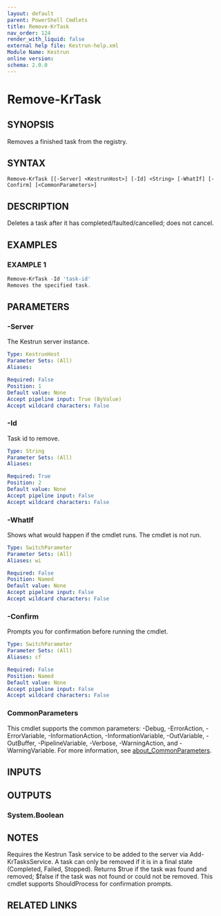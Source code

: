 ```yaml
---
layout: default
parent: PowerShell Cmdlets
title: Remove-KrTask
nav_order: 124
render_with_liquid: false
external help file: Kestrun-help.xml
Module Name: Kestrun
online version:
schema: 2.0.0
---
```


# Remove-KrTask

## SYNOPSIS
Removes a finished task from the registry.

## SYNTAX

```
Remove-KrTask [[-Server] <KestrunHost>] [-Id] <String> [-WhatIf] [-Confirm] [<CommonParameters>]
```

## DESCRIPTION
Deletes a task after it has completed/faulted/cancelled; does not cancel.

## EXAMPLES

### EXAMPLE 1
```powershell
Remove-KrTask -Id 'task-id'
Removes the specified task.
```

## PARAMETERS

### -Server
The Kestrun server instance.

```yaml
Type: KestrunHost
Parameter Sets: (All)
Aliases:

Required: False
Position: 1
Default value: None
Accept pipeline input: True (ByValue)
Accept wildcard characters: False
```

### -Id
Task id to remove.

```yaml
Type: String
Parameter Sets: (All)
Aliases:

Required: True
Position: 2
Default value: None
Accept pipeline input: False
Accept wildcard characters: False
```

### -WhatIf
Shows what would happen if the cmdlet runs.
The cmdlet is not run.

```yaml
Type: SwitchParameter
Parameter Sets: (All)
Aliases: wi

Required: False
Position: Named
Default value: None
Accept pipeline input: False
Accept wildcard characters: False
```

### -Confirm
Prompts you for confirmation before running the cmdlet.

```yaml
Type: SwitchParameter
Parameter Sets: (All)
Aliases: cf

Required: False
Position: Named
Default value: None
Accept pipeline input: False
Accept wildcard characters: False
```

### CommonParameters
This cmdlet supports the common parameters: -Debug, -ErrorAction, -ErrorVariable, -InformationAction, -InformationVariable, -OutVariable, -OutBuffer, -PipelineVariable, -Verbose, -WarningAction, and -WarningVariable. For more information, see [about_CommonParameters](http://go.microsoft.com/fwlink/?LinkID=113216).

## INPUTS

## OUTPUTS

### System.Boolean
## NOTES
Requires the Kestrun Task service to be added to the server via Add-KrTasksService.
A task can only be removed if it is in a final state (Completed, Failed, Stopped).
Returns $true if the task was found and removed; $false if the task was not found or could not be removed.
This cmdlet supports ShouldProcess for confirmation prompts.

## RELATED LINKS
